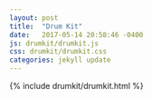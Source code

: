```yaml
---
layout: post
title:  "Drum Kit"
date:   2017-05-14 20:58:46 -0400
js: drumkit/drumkit.js
css: drumkit/drumkit.css
categories: jekyll update
---
```


{% include drumkit/drumkit.html %}
